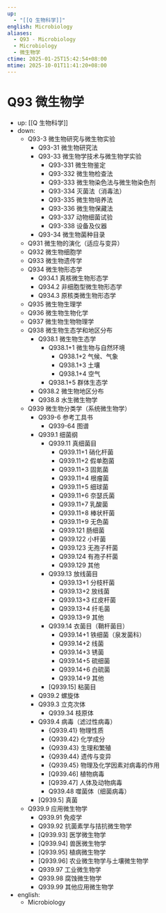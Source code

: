 ```yaml
---
up:
  - "[[Q 生物科学]]"
english: Microbiology
aliases:
  - Q93 - Microbiology
  - Microbiology
  - 微生物学
ctime: 2025-01-25T15:42:54+08:00
mtime: 2025-10-01T11:41:20+08:00
---
```


# Q93 微生物学

- up: [[Q 生物科学]]
- down:
	- Q93-3 微生物研究与微生物实验
		- Q93-31 微生物研究法
		- Q93-33 微生物学技术与微生物学实验
			- Q93-331 微生物鉴定
			- Q93-332 微生物检查法
			- Q93-333 微生物染色法与微生物染色剂
			- Q93-334 灭菌法（消毒法）
			- Q93-335 微生物培养法
			- Q93-336 微生物保藏法
			- Q93-337 动物细菌试验
			- Q93-338 设备及仪器
		- Q93-34 微生物菌种目录
	- Q931 微生物的演化（适应与变异）
	- Q932 微生物细胞学
	- Q933 微生物遗传学
	- Q934 微生物形态学
		- Q934.1 真核微生物形态学
		- Q934.2 非细胞型微生物形态学
		- Q934.3 原核类微生物形态学
	- Q935 微生物生理学
	- Q936 微生物生物化学
	- Q937 微生物生物物理学
	- Q938 微生物生态学和地区分布
		- Q938.1 微生物生态学
			- Q938.1+1 微生物与自然环境
				- Q938.1+2 气候、气象
				- Q938.1+3 土壤
				- Q938.1+4 空气
			- Q938.1+5 群体生态学
		- Q938.2 微生物地区分布
		- Q938.8 水生微生物学
	- Q939 微生物分类学（系统微生物学）
		- Q939-6 参考工具书
			- Q939-64 图谱
		- Q939.1 细菌纲
			- Q939.11 真细菌目
				- Q939.11+1 硝化杆菌
				- Q939.11+2 假单胞菌
				- Q939.11+3 固氮菌
				- Q939.11+4 根瘤菌
				- Q939.11+5 细球菌
				- Q939.11+6 奈瑟氏菌
				- Q939.11+7 乳酸菌
				- Q939.11+8 棒状杆菌
				- Q939.11+9 无色菌
				- Q939.121 肠细菌
				- Q939.122 小杆菌
				- Q939.123 无孢子杆菌
				- Q939.124 有孢子杆菌
				- Q939.129 其他
			- Q939.13 放线菌目
				- Q939.13+1 分枝杆菌
				- Q939.13+2 放线菌
				- Q939.13+3 红皮杆菌
				- Q939.13+4 纤毛菌
				- Q939.13+9 其他
			- Q939.14 衣菌目（鞘杆菌目）
				- Q939.14+1 铁细菌（泉发菌科）
				- Q939.14+2 线菌
				- Q939.14+3 锈菌
				- Q939.14+5 硫细菌
				- Q939.14+6 白硫菌
				- Q939.14+9 其他
			- [Q939.15] 粘菌目
		- Q939.2 螺旋体
		- Q939.3 立克次体
			- Q939.34 枝原体
		- Q939.4 病毒（滤过性病毒）
			- {Q939.41} 物理性质
			- {Q939.42} 化学成分
			- {Q939.43} 生理和繁殖
			- {Q939.44} 遗传与变异
			- {Q939.45} 物理及化学因素对病毒的作用
			- [Q939.46] 植物病毒
			- [Q939.47] 人体及动物病毒
			- Q939.48 噬菌体（细菌病毒）
		- [Q939.5] 真菌
	- Q939.9 应用微生物学
		- Q939.91 免疫学
		- Q939.92 抗菌素学与拮抗微生物学
		- [Q939.93] 医学微生物学
		- [Q939.94] 兽医微生物学
		- [Q939.95] 植病微生物学
		- [Q939.96] 农业微生物学与土壤微生物学
		- Q939.97 工业微生物学
		- Q939.98 腐蚀微生物学
		- Q939.99 其他应用微生物学
- english:
	- Microbiology
